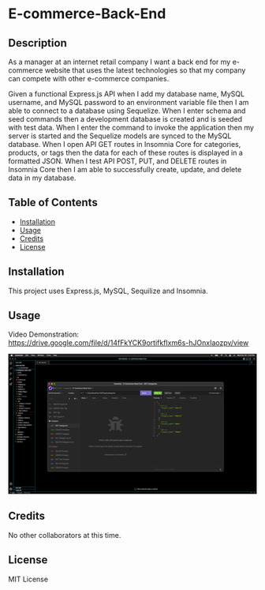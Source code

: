 # E-commerce-Back-End

## Description

As a manager at an internet retail company I want a back end for my e-commerce website that uses the latest technologies so that my company can compete with other e-commerce companies.

Given a functional Express.js API when I add my database name, MySQL username, and MySQL password to an environment variable file then I am able to connect to a database using Sequelize. 
When I enter schema and seed commands then a development database is created and is seeded with test data.
When I enter the command to invoke the application then my server is started and the Sequelize models are synced to the MySQL database.
When I open API GET routes in Insomnia Core for categories, products, or tags then the data for each of these routes is displayed in a formatted JSON.
When I test API POST, PUT, and DELETE routes in Insomnia Core then I am able to successfully create, update, and delete data in my database.

## Table of Contents

- [Installation](#installation)
- [Usage](#usage)
- [Credits](#credits)
- [License](#license)

## Installation

This project uses Express.js, MySQL, Sequilize and Insomnia.
## Usage

Video Demonstration: https://drive.google.com/file/d/14fFkYCK9ortifkfIxm6s-hJOnxIaozpv/view

![alt screenshot](images/ScreenShotEcommerce.png)

## Credits

No other collaborators at this time. 

## License

MIT License 

